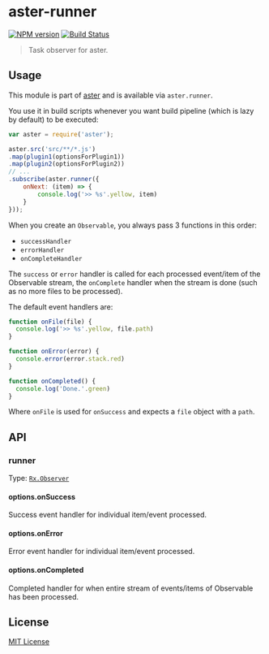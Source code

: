 # aster-runner
[![NPM version][npm-image]][npm-url]
[![Build Status][travis-image]][travis-url]

> Task observer for aster.

## Usage

This module is part of [aster](https://npmjs.org/package/aster) and is available via `aster.runner`.

You use it in build scripts whenever you want build pipeline (which is lazy by default) to be executed:

```javascript
var aster = require('aster');

aster.src('src/**/*.js')
.map(plugin1(optionsForPlugin1))
.map(plugin2(optionsForPlugin2))
// ...
.subscribe(aster.runner({
    onNext: (item) => {
        console.log('>> %s'.yellow, item)
    }
}));
```

When you create an `Observable`, you always pass 3 functions in this order: 
- `successHandler`
- `errorHandler`
- `onCompleteHandler`

The `success` or `error` handler is called for each processed event/item of the Observable stream, the `onComplete` handler when the stream is done (such as no more files to be processed).

The default event handlers are:

```js
function onFile(file) {
  console.log('>> %s'.yellow, file.path)
}

function onError(error) {
  console.error(error.stack.red)
}

function onCompleted() {
  console.log('Done.'.green)
}
```

Where `onFile` is used for `onSuccess` and expects a `file` object with a `path`.

## API

### runner
Type: [`Rx.Observer`](https://github.com/Reactive-Extensions/RxJS/blob/master/doc/api/core/observer.md)

#### options.onSuccess

Success event handler for individual item/event processed.

#### options.onError

Error event handler for individual item/event processed.

#### options.onCompleted

Completed handler for when entire stream of events/items of Observable has been processed.

## License

[MIT License](http://en.wikipedia.org/wiki/MIT_License)

[npm-url]: https://npmjs.org/package/aster-runner
[npm-image]: https://badge.fury.io/js/aster-runner.png

[travis-url]: http://travis-ci.org/asterjs/aster-runner
[travis-image]: https://secure.travis-ci.org/asterjs/aster-runner.png?branch=master
